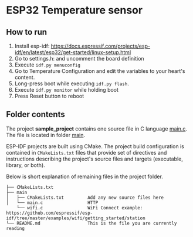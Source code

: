 # ESP32 Temperature sensor

## How to run
1. Install esp-idf: https://docs.espressif.com/projects/esp-idf/en/latest/esp32/get-started/linux-setup.html
2. Go to settings.h: and uncomment the board definition
3. Execute ```idf.py menuconfig```
4. Go to Temperature Configuration and edit the variables to your heart's content.
5. Long-press boot while executing ```idf.py flash```.
6. Execute ```idf.py monitor``` while holding boot
7. Press Reset button to reboot

## Folder contents

The project **sample_project** contains one source file in C language [main.c](main/main.c). The file is located in folder [main](main).

ESP-IDF projects are built using CMake. The project build configuration is contained in `CMakeLists.txt`
files that provide set of directives and instructions describing the project's source files and targets
(executable, library, or both). 

Below is short explanation of remaining files in the project folder.

```
├── CMakeLists.txt
├── main
│   ├── CMakeLists.txt         Add any new source files here
│   └── main.c                 HTTP 
    └── wifi.c                 WiFi Connect example: https://github.com/espressif/esp-idf/tree/master/examples/wifi/getting_started/station
└── README.md                  This is the file you are currently reading
```
